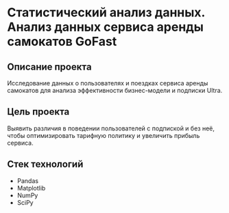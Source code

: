 # Статистический анализ данных. Анализ данных сервиса аренды самокатов GoFast

## Описание проекта
Исследование данных о пользователях и поездках сервиса аренды самокатов для анализа эффективности бизнес-модели и подписки Ultra.

## Цель проекта
Выявить различия в поведении пользователей с подпиской и без неё, чтобы оптимизировать тарифную политику и увеличить прибыль сервиса.

## Стек технологий
- Pandas
- Matplotlib
- NumPy
- SciPy

